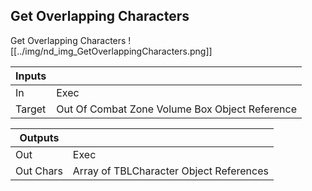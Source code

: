 ## Get Overlapping Characters
Get Overlapping Characters
![[../img/nd_img_GetOverlappingCharacters.png]]

|Inputs||
|--|--|
| In | Exec |
| Target | Out Of Combat Zone Volume Box Object Reference |

|Outputs||
|--|--|
| Out | Exec |
| Out Chars | Array of TBLCharacter Object References |
